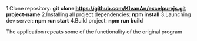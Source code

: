 1.Clone repository: **git clone https://github.com/KIvanAn/excelpurejs.git project-name**
2.Installing all project dependencies: **npm install**
3.Launching dev server: **npm run start**
4.Build project: **npm run build**

The application repeats some of the functionality of the original program
